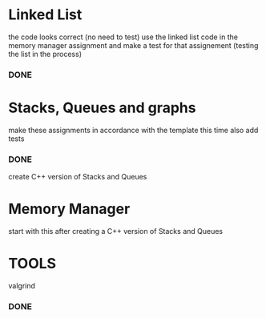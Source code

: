 # Linked List
the code looks correct (no need to test)
use the linked list code in the memory manager assignment and make a test for that assignement (testing the list in the process)
### DONE


# Stacks, Queues and graphs
make these assignments in accordance with the template this time
also add tests
### DONE
create C++ version of Stacks and Queues


# Memory Manager
start with this after creating a C++ version of Stacks and Queues


# TOOLS
valgrind
### DONE
